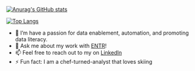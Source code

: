 
<!--
-->
[![Anurag's GitHub stats](https://github-readme-stats-git-master-lewisarmistead.vercel.app/api?username=lewisarmistead&show_icons=true&show_private=true&theme=dark&hide_border=true&hide=stars)](https://github.com/anuraghazra/github-readme-stats)

[![Top Langs](https://github-readme-stats.vercel.app/api/top-langs/?username=lewisarmistead&hide=CSS,Javascript,EJS&layout=compact&theme=dark&hide_border=true)](https://github.com/anuraghazra/github-readme-stats)

<!--
**lewisarmistead/lewisarmistead** is a ✨ _special_ ✨ repository because its `README.md` (this file) appears on your GitHub profile.

Here are some ideas to get you started:

- 🔭 I’m currently working on ...
- 🌱 I’m currently learning ...
- 👯 I’m looking to collaborate on ...
- 🤔 I’m looking for help with ...
- 💬 Ask me about ...
- 📫 How to reach me: ...
- 😄 Pronouns: ...
- ⚡ Fun fact: ...
-->

- 🌱 I’m have a passion for data enablement, automation, and promoting data literacy.
- 💬 Ask me about my work with [ENTR](https://github.com/entralliance)!
- 📫 Feel free to reach out to my on [LinkedIn](www.linkedin.com/in/lewisarmistead)
- ⚡ Fun fact: I am a chef-turned-analyst that loves skiing
